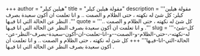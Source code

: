 +++
author = "هيلين كيلر"
title = "مقولة هيلين كيلر"
description = '''مقولة هيلين كيلر: كل شئ له نكهته ، حتى الظلام و الصمت .. و انا تعلمت ان أكون سعيدة بصرف النظر عن الحالة التي انا فيـها .'''
quote = '''كل شئ له نكهته ، حتى الظلام و الصمت .. و انا تعلمت ان أكون سعيدة بصرف النظر عن الحالة التي انا فيـها .'''
slug = '''كل-شئ-له-نكهته-،-حتى-الظلام-و-الصمت--و-انا-تعلمت-ان-أكون-سعيدة-بصرف-النظر-عن-الحالة-التي-انا-فيـها'''
+++
كل شئ له نكهته ، حتى الظلام و الصمت .. و انا تعلمت ان أكون سعيدة بصرف النظر عن الحالة التي انا فيـها .
